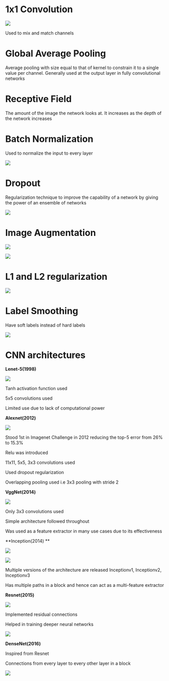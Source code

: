 # 1x1 Convolution

![](https://raw.githubusercontent.com/iamaaditya/iamaaditya.github.io/master/images/conv_arithmetic/full_padding_no_strides_transposed_small.gif)

Used to mix and match channels

# Global Average Pooling

Average pooling with size equal to that of kernel to constrain it to a single value per channel. Generally used at the output layer in fully convolutional networks

# Receptive Field

The amount of the image the network looks at. It increases as the depth of the network increases

# Batch Normalization

Used to normalize the input to every layer

![](https://miro.medium.com/max/810/1*Hiq-rLFGDpESpr8QNsJ1jg.png)

# Dropout

Regularization technique to improve the capability of a network by giving the power of an ensemble of networks

![](https://qph.fs.quoracdn.net/main-qimg-94a1d5e149ab864bfa20ef7e5242777d.webp)

# Image Augmentation

![](https://raw.githubusercontent.com/aleju/imgaug-doc/master/readme_images/small_overview/noop_image.jpg)

![](https://raw.githubusercontent.com/aleju/imgaug-doc/master/readme_images/examples_grid.jpg)



# L1 and L2 regularization

![](https://miro.medium.com/max/2546/1*zMLv7EHYtjfr94JOBzjqTA.png)

# Label Smoothing

Have soft labels instead of hard labels

![](https://image.slidesharecdn.com/aimeetgans-170110113744/95/generative-adversarial-networks-and-their-applications-39-638.jpg)

# CNN architectures

**Lenet-5(1998)**

![](https://miro.medium.com/max/1000/0*MU7G1aH1jw-6eFiD.png)

Tanh activation function used

5x5 convolutions used

Limited use due to lack of computational power

**Alexnet(2012)**

![](https://www.learnopencv.com/wp-content/uploads/2018/05/AlexNet-1.png)

Stood 1st in Imagenet Challenge in 2012 reducing the top-5 error from 26% to 15.3%

Relu was introduced

11x11, 5x5, 3x3 convolutions used

Used dropout regularization

Overlapping pooling used i.e 3x3 pooling with stride 2



**VggNet(2014)**

![](https://www.pyimagesearch.com/wp-content/uploads/2017/03/imagenet_vgg16.png)

Only 3x3 convolutions used

Simple architecture followed throughout

Was used as a feature extractor in many use cases due to its effectiveness

**Inception(2014) **

![](https://www.pyimagesearch.com/wp-content/uploads/2017/03/imagenet_inception_module.png)

![](https://miro.medium.com/max/1750/0*rbWRzjKvoGt9W3Mf.png)

Multiple versions of the architecture are released Inceptionv1, Inceptionv2, Inceptionv3

Has multiple paths in a block and hence can act as a multi-feature extractor

**Resnet(2015)**

![](https://www.pyimagesearch.com/wp-content/uploads/2017/03/imagenet_resnet_identity.png)

Implemented residual connections

Helped in training deeper neural networks

![](https://miro.medium.com/max/1750/0*pkrso8DZa0m6IAcJ.png)



**DenseNet(2016)**

Inspired from Resnet

Connections from every layer to every other layer in a block

![](https://miro.medium.com/max/5164/1*_Y7-f9GpV7F93siM1js0cg.jpeg) 